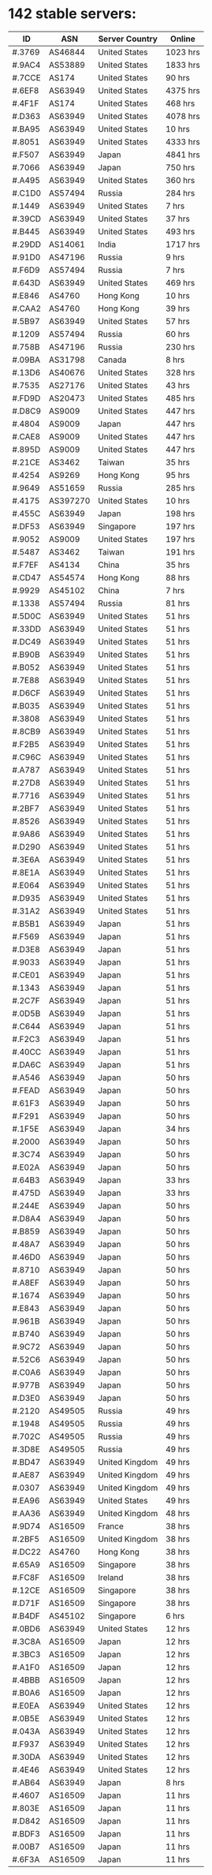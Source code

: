 # 142 stable servers:

| ID | ASN | Server Country | Online |
| ------ | ------ | ------ | ------ |
| #.3769 | AS46844 | United States | 1023 hrs |
| #.9AC4 | AS53889 | United States | 1833 hrs |
| #.7CCE | AS174 | United States | 90 hrs |
| #.6EF8 | AS63949 | United States | 4375 hrs |
| #.4F1F | AS174 | United States | 468 hrs |
| #.D363 | AS63949 | United States | 4078 hrs |
| #.BA95 | AS63949 | United States | 10 hrs |
| #.8051 | AS63949 | United States | 4333 hrs |
| #.F507 | AS63949 | Japan | 4841 hrs |
| #.7066 | AS63949 | Japan | 750 hrs |
| #.A495 | AS63949 | United States | 360 hrs |
| #.C1D0 | AS57494 | Russia | 284 hrs |
| #.1449 | AS63949 | United States | 7 hrs |
| #.39CD | AS63949 | United States | 37 hrs |
| #.B445 | AS63949 | United States | 493 hrs |
| #.29DD | AS14061 | India | 1717 hrs |
| #.91D0 | AS47196 | Russia | 9 hrs |
| #.F6D9 | AS57494 | Russia | 7 hrs |
| #.643D | AS63949 | United States | 469 hrs |
| #.E846 | AS4760 | Hong Kong | 10 hrs |
| #.CAA2 | AS4760 | Hong Kong | 39 hrs |
| #.5B97 | AS63949 | United States | 57 hrs |
| #.1209 | AS57494 | Russia | 60 hrs |
| #.758B | AS47196 | Russia | 230 hrs |
| #.09BA | AS31798 | Canada | 8 hrs |
| #.13D6 | AS40676 | United States | 328 hrs |
| #.7535 | AS27176 | United States | 43 hrs |
| #.FD9D | AS20473 | United States | 485 hrs |
| #.D8C9 | AS9009 | United States | 447 hrs |
| #.4804 | AS9009 | Japan | 447 hrs |
| #.CAE8 | AS9009 | United States | 447 hrs |
| #.895D | AS9009 | United States | 447 hrs |
| #.21CE | AS3462 | Taiwan | 35 hrs |
| #.4254 | AS9269 | Hong Kong | 95 hrs |
| #.9649 | AS51659 | Russia | 285 hrs |
| #.4175 | AS397270 | United States | 10 hrs |
| #.455C | AS63949 | Japan | 198 hrs |
| #.DF53 | AS63949 | Singapore | 197 hrs |
| #.9052 | AS9009 | United States | 197 hrs |
| #.5487 | AS3462 | Taiwan | 191 hrs |
| #.F7EF | AS4134 | China | 35 hrs |
| #.CD47 | AS54574 | Hong Kong | 88 hrs |
| #.9929 | AS45102 | China | 7 hrs |
| #.1338 | AS57494 | Russia | 81 hrs |
| #.5D0C | AS63949 | United States | 51 hrs |
| #.33DD | AS63949 | United States | 51 hrs |
| #.DC49 | AS63949 | United States | 51 hrs |
| #.B90B | AS63949 | United States | 51 hrs |
| #.B052 | AS63949 | United States | 51 hrs |
| #.7E88 | AS63949 | United States | 51 hrs |
| #.D6CF | AS63949 | United States | 51 hrs |
| #.B035 | AS63949 | United States | 51 hrs |
| #.3808 | AS63949 | United States | 51 hrs |
| #.8CB9 | AS63949 | United States | 51 hrs |
| #.F2B5 | AS63949 | United States | 51 hrs |
| #.C96C | AS63949 | United States | 51 hrs |
| #.A787 | AS63949 | United States | 51 hrs |
| #.27D8 | AS63949 | United States | 51 hrs |
| #.7716 | AS63949 | United States | 51 hrs |
| #.2BF7 | AS63949 | United States | 51 hrs |
| #.8526 | AS63949 | United States | 51 hrs |
| #.9A86 | AS63949 | United States | 51 hrs |
| #.D290 | AS63949 | United States | 51 hrs |
| #.3E6A | AS63949 | United States | 51 hrs |
| #.8E1A | AS63949 | United States | 51 hrs |
| #.E064 | AS63949 | United States | 51 hrs |
| #.D935 | AS63949 | United States | 51 hrs |
| #.31A2 | AS63949 | United States | 51 hrs |
| #.B5B1 | AS63949 | Japan | 51 hrs |
| #.F569 | AS63949 | Japan | 51 hrs |
| #.D3E8 | AS63949 | Japan | 51 hrs |
| #.9033 | AS63949 | Japan | 51 hrs |
| #.CE01 | AS63949 | Japan | 51 hrs |
| #.1343 | AS63949 | Japan | 51 hrs |
| #.2C7F | AS63949 | Japan | 51 hrs |
| #.0D5B | AS63949 | Japan | 51 hrs |
| #.C644 | AS63949 | Japan | 51 hrs |
| #.F2C3 | AS63949 | Japan | 51 hrs |
| #.40CC | AS63949 | Japan | 51 hrs |
| #.DA6C | AS63949 | Japan | 51 hrs |
| #.A546 | AS63949 | Japan | 50 hrs |
| #.FEAD | AS63949 | Japan | 50 hrs |
| #.61F3 | AS63949 | Japan | 50 hrs |
| #.F291 | AS63949 | Japan | 50 hrs |
| #.1F5E | AS63949 | Japan | 34 hrs |
| #.2000 | AS63949 | Japan | 50 hrs |
| #.3C74 | AS63949 | Japan | 50 hrs |
| #.E02A | AS63949 | Japan | 50 hrs |
| #.64B3 | AS63949 | Japan | 33 hrs |
| #.475D | AS63949 | Japan | 33 hrs |
| #.244E | AS63949 | Japan | 50 hrs |
| #.D8A4 | AS63949 | Japan | 50 hrs |
| #.B859 | AS63949 | Japan | 50 hrs |
| #.48A7 | AS63949 | Japan | 50 hrs |
| #.46D0 | AS63949 | Japan | 50 hrs |
| #.8710 | AS63949 | Japan | 50 hrs |
| #.A8EF | AS63949 | Japan | 50 hrs |
| #.1674 | AS63949 | Japan | 50 hrs |
| #.E843 | AS63949 | Japan | 50 hrs |
| #.961B | AS63949 | Japan | 50 hrs |
| #.B740 | AS63949 | Japan | 50 hrs |
| #.9C72 | AS63949 | Japan | 50 hrs |
| #.52C6 | AS63949 | Japan | 50 hrs |
| #.C0A6 | AS63949 | Japan | 50 hrs |
| #.977B | AS63949 | Japan | 50 hrs |
| #.D3E0 | AS63949 | Japan | 50 hrs |
| #.2120 | AS49505 | Russia | 49 hrs |
| #.1948 | AS49505 | Russia | 49 hrs |
| #.702C | AS49505 | Russia | 49 hrs |
| #.3D8E | AS49505 | Russia | 49 hrs |
| #.BD47 | AS63949 | United Kingdom | 49 hrs |
| #.AE87 | AS63949 | United Kingdom | 49 hrs |
| #.0307 | AS63949 | United Kingdom | 49 hrs |
| #.EA96 | AS63949 | United States | 49 hrs |
| #.AA36 | AS63949 | United Kingdom | 48 hrs |
| #.9D74 | AS16509 | France | 38 hrs |
| #.2BF5 | AS16509 | United Kingdom | 38 hrs |
| #.DC22 | AS4760 | Hong Kong | 38 hrs |
| #.65A9 | AS16509 | Singapore | 38 hrs |
| #.FC8F | AS16509 | Ireland | 38 hrs |
| #.12CE | AS16509 | Singapore | 38 hrs |
| #.D71F | AS16509 | Singapore | 38 hrs |
| #.B4DF | AS45102 | Singapore | 6 hrs |
| #.0BD6 | AS63949 | United States | 12 hrs |
| #.3C8A | AS16509 | Japan | 12 hrs |
| #.3BC3 | AS16509 | Japan | 12 hrs |
| #.A1F0 | AS16509 | Japan | 12 hrs |
| #.4BBB | AS16509 | Japan | 12 hrs |
| #.B0A6 | AS16509 | Japan | 12 hrs |
| #.E0EA | AS63949 | United States | 12 hrs |
| #.0B5E | AS63949 | United States | 12 hrs |
| #.043A | AS63949 | United States | 12 hrs |
| #.F937 | AS63949 | United States | 12 hrs |
| #.30DA | AS63949 | United States | 12 hrs |
| #.4E46 | AS63949 | United States | 12 hrs |
| #.AB64 | AS63949 | Japan | 8 hrs |
| #.4607 | AS16509 | Japan | 11 hrs |
| #.803E | AS16509 | Japan | 11 hrs |
| #.D842 | AS16509 | Japan | 11 hrs |
| #.BDF3 | AS16509 | Japan | 11 hrs |
| #.00B7 | AS16509 | Japan | 11 hrs |
| #.6F3A | AS16509 | Japan | 11 hrs |

